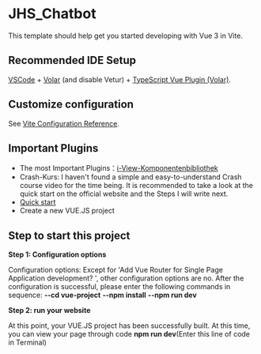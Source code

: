 # JHS_Chatbot


This template should help get you started developing with Vue 3 in Vite.

## Recommended IDE Setup

[VSCode](https://code.visualstudio.com/) + [Volar](https://marketplace.visualstudio.com/items?itemName=Vue.volar) (and disable Vetur) + [TypeScript Vue Plugin (Volar)](https://marketplace.visualstudio.com/items?itemName=Vue.vscode-typescript-vue-plugin).

## Customize configuration

See [Vite Configuration Reference](https://vitejs.dev/config/).

## Important Plugins

* The most Important Plugins：[i-View-Komponentenbibliothek](https://www.iviewui.com/view-ui-plus/component/navigation/menu)
* Crash-Kurs:
I haven't found a simple and easy-to-understand Crash course video for the time being. It is recommended to take a look at the quick start on the official website and the Steps I will write next.
* [Quick start](https://vuejs.org/guide/quick-start.html#creating-a-vue-application)
* Create a new VUE.JS project

## Step to start this project


**Step 1: Configuration options**

Configuration options: Except for 'Add Vue Router for Single Page Application development? ', other configuration options are no. After the configuration is successful, please enter the following commands in sequence: 
  **--cd vue-project**
  **--npm install**
  **--npm run dev**

**Step 2: run your website**

At this point, your VUE.JS project has been successfully built. At this time, you can view your page through code **npm run dev**(Enter this line of code in Terminal)



